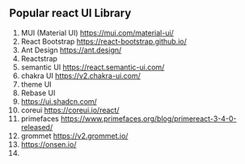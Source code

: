 

 ## Popular  react UI Library
  1.  MUI (Material UI) https://mui.com/material-ui/
  2. React Bootstrap  https://react-bootstrap.github.io/
  3.  Ant Design  https://ant.design/
  4. Reactstrap 
  5. semantic UI https://react.semantic-ui.com/
  6. chakra UI https://v2.chakra-ui.com/
  7. theme UI
  8. Rebase UI 
  9. https://ui.shadcn.com/
  10.   coreui   https://coreui.io/react/
  11.    primefaces    https://www.primefaces.org/blog/primereact-3-4-0-released/
  12. grommet  https://v2.grommet.io/
  13.  https://onsen.io/
  14. 
 